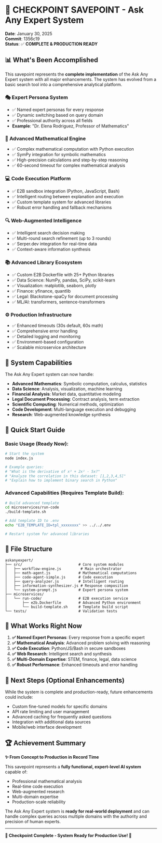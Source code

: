 # 🎯 CHECKPOINT SAVEPOINT - Ask Any Expert System

**Date**: January 30, 2025  
**Commit**: 1356c19  
**Status**: ✅ **COMPLETE & PRODUCTION READY**

## 📊 What's Been Accomplished

This savepoint represents the **complete implementation** of the Ask Any Expert system with all major enhancements. The system has evolved from a basic search tool into a comprehensive analytical platform.

### 🎭 **Expert Persona System**
- ✅ Named expert personas for every response
- ✅ Dynamic switching based on query domain  
- ✅ Professional authority across all fields
- **Example**: "Dr. Elena Rodriguez, Professor of Mathematics"

### 🧮 **Advanced Mathematical Engine**
- ✅ Complex mathematical computation with Python execution
- ✅ SymPy integration for symbolic mathematics
- ✅ High-precision calculations and step-by-step reasoning
- ✅ 60-second timeout for complex mathematical analysis

### 💻 **Code Execution Platform**
- ✅ E2B sandbox integration (Python, JavaScript, Bash)
- ✅ Intelligent routing between explanation and execution
- ✅ Custom template system for advanced libraries
- ✅ Robust error handling and fallback mechanisms

### 🔍 **Web-Augmented Intelligence**
- ✅ Intelligent search decision making
- ✅ Multi-round search refinement (up to 3 rounds)
- ✅ Serper.dev integration for real-time data
- ✅ Context-aware information synthesis

### 📚 **Advanced Library Ecosystem**
- ✅ Custom E2B Dockerfile with 25+ Python libraries
- ✅ Data Science: NumPy, pandas, SciPy, scikit-learn
- ✅ Visualization: matplotlib, seaborn, plotly  
- ✅ Finance: yfinance, quantlib
- ✅ Legal: Blackstone-spaCy for document processing
- ✅ ML/AI: transformers, sentence-transformers

### ⚙️ **Production Infrastructure**
- ✅ Enhanced timeouts (30s default, 60s math)
- ✅ Comprehensive error handling
- ✅ Detailed logging and monitoring
- ✅ Environment-based configuration
- ✅ Scalable microservice architecture

## 🚀 **System Capabilities**

The Ask Any Expert system can now handle:

- **Advanced Mathematics**: Symbolic computation, calculus, statistics
- **Data Science**: Analysis, visualization, machine learning  
- **Financial Analysis**: Market data, quantitative modeling
- **Legal Document Processing**: Contract analysis, term extraction
- **Scientific Computing**: Numerical methods, optimization
- **Code Development**: Multi-language execution and debugging
- **Research**: Web-augmented knowledge synthesis

## 🔧 **Quick Start Guide**

### Basic Usage (Ready Now):
```bash
# Start the system
node index.js

# Example queries:
# "What is the derivative of x³ + 2x² - 5x?"
# "Analyze the correlation in this dataset: [1,2,3,4,5]"
# "Explain how to implement binary search in Python"
```

### Advanced Capabilities (Requires Template Build):
```bash
# Build advanced template
cd microservices/run-code
./build-template.sh

# Add template ID to .env
echo "E2B_TEMPLATE_ID=tpl_xxxxxxxx" >> ../../.env

# Restart system for advanced libraries
```

## 📁 **File Structure**
```
askanyexpert/
├── src/                          # Core system modules
│   ├── workflow-engine.js         # Main orchestrator
│   ├── math-agent.js             # Mathematical computations
│   ├── code-agent-simple.js      # Code execution
│   ├── query-analyzer.js         # Intelligent routing
│   ├── information-synthesizer.js # Response composition
│   └── system-prompt.js          # Expert persona system
├── microservices/
│   └── run-code/                 # E2B execution service
│       ├── e2b.Dockerfile        # Advanced Python environment
│       └── build-template.sh     # Template build script
└── tests/                        # Validation tests
```

## 🎯 **What Works Right Now**

1. **✅ Named Expert Personas**: Every response from a specific expert
2. **✅ Mathematical Analysis**: Advanced problem solving with reasoning
3. **✅ Code Execution**: Python/JS/Bash in secure sandboxes
4. **✅ Web Research**: Intelligent search and synthesis
5. **✅ Multi-Domain Expertise**: STEM, finance, legal, data science
6. **✅ Robust Performance**: Enhanced timeouts and error handling

## 🔄 **Next Steps (Optional Enhancements)**

While the system is complete and production-ready, future enhancements could include:
- Custom fine-tuned models for specific domains
- API rate limiting and user management
- Advanced caching for frequently asked questions
- Integration with additional data sources
- Mobile/web interface development

## 🏆 **Achievement Summary**

**✨ From Concept to Production in Record Time**

This savepoint represents a **fully functional, expert-level AI system** capable of:
- Professional mathematical analysis
- Real-time code execution  
- Web-augmented research
- Multi-domain expertise
- Production-scale reliability

The Ask Any Expert system is **ready for real-world deployment** and can handle complex queries across multiple domains with the authority and precision of human experts.

---

**🎉 Checkpoint Complete - System Ready for Production Use! 🎉**